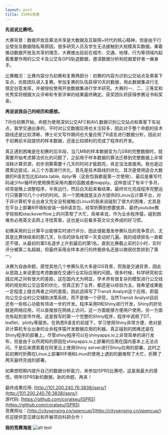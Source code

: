 ```yaml
---
layout: post
title: ISPRS竞赛
---
```

**先说说比赛吧。**

大赛背景：数据开放及算法共享是大数据及互联网+时代的核心精神，但是由于行业壁垒及数据隐私等原因，很多研究人员及学生无法接触到大规模真实数据。秉着推动数据开放及共享的理念，大赛推出目前在城市、交通、地理、行为等领域内起着重要作用的公交卡及公交车GPS轨迹数据，邀请数据分析和挖掘爱好者一展身手。

比赛概况：比赛内容分为初赛和复赛两部分：初赛的内容为识别公交站点及乘客下车点，优胜团队进入复赛。参加复赛的队伍获得10天的数据，用此数据集进行无限定创意发挥，并被授权使用开放数据集进行学术研究。大赛的一、二、三等奖和优秀奖将根据大众评审和专家评审的结果最终确定。获奖团队将获得参赛证书和奖金。

**再说说我自己的经历和感想。**

7月份初赛开始，命题为使用深圳公交AFC和AVL数据识别公交站点和乘客下车站点，我学交通出身的，平时对公交数据应用也关注较多，因此对于整个命题的技术路线还是比较清晰，博士论文写作期间也大量应用了R语言进行数据分析，因此对于初赛前半段提供的样本数据，还是比较顺利的完成了程序的开发。

真正遇到困难是在初赛的后半段，当几MB的样本数据变为几GB的完整数据时，就需要开始考虑算法优化的问题了，之前用于样本数据的算法迁移到完整数据上非常消耗计算资源，初步测算需要十几天的时间才能跑完，肯定没法直接用。我也是边摸索边尝试，从三个方面进行优化，首先是技术路线的优化、其次是使用适合大数据的R语言包比如data.table, dplyr等（这些包我都是第一次使用）、最后是重写代码减少for循环的使用换而采用内置的函数或者mapply。这样尝试了有半个多月，经常是晚上调整程序，半夜运行，然后白天起来看结果。最终优化完成程序完整运行只需要10几个小时的时间。另一个困难就是主办方提供的Linux云计算平台，对于非计算机专业出身又完全没有接触过Linux的我来说碰到了很大的困难，尤其是在平台上部署R环境和安装一些R语言包，经常折腾到想要放弃，最终youtube教学视频和stackoverflow上的问答帮了大忙，简单来说，作为业余程序猿，碰到困难务必用英文去网上寻找答案，这也是以前看多英文论文养成的好习惯。

初赛采用的云计算平台能够实时进行评分，因此很能激发参赛队伍的竞争意识，尤其是比赛快结束的那几天，队伍的排名经常一天变动好几遍。我的成绩排名一直都还不错，从最初的第5名逐步上升到最后的第1名，直到比赛截止前的2小时，实时评分被第二名超越，但最终采用全样本进行的终极排名还是以微弱优势排到了第一。

决赛为自由命题，感觉其他几个参赛队伍大多是GIS背景，而我是交通背景，因此从思路上来说更加考虑数据在交通行业实际应用的问题。很多时候，科学研究和实践应用之间有很大的差距，这在国内尤为明显，学术界有很复杂的模型进行公交线网的规划和公交运营的优化，但真正到了业界，都还是以经验为主。我希望成果能一定程度上缝合两者之间的差距，因此选择写了Transit Analyst这个应用，即面向公交企业的公交辅助决策系统，而不是做一个研究，当然Transit Analyst目前还有一些核心功能有待进一步的开发。程序采用R和Shiny进行开发，Shiny的好处就是网络应用，可以直接放在网络上访问，这一方面能够方便用户使用，另一方面也有起到宣传作用。这是我写的第一个完整的Shiny程序，程序中调用了DT、leaflet、plotly等服务。在熟悉R语言的前提下，学习使用Shiny非常方便，绝对是非计算机专业出身的业余程序猿开发数据应用的利器。真正碰到的困难还是在Shiny程序的部署上，尽管shiny程序可以在shinyapps.io上非常简单的进行发布，但是由于众所周知的原因在shinyapps.io上部署的应用在国内基本上无法访问。于是后来摸索着在阿里云上使用Shiny server进行Shiny应用的部署。这时之前初赛时折腾在Linux上部署R环境和Linux的使用上遇到的磨难帮了大忙，折腾了两天最终完成的部署。

如果想短期内提升自己的数据分析能力，来参加ISPRS比赛吧，这是我最大的感悟。明年ISPRS新的数据，新的命题，再来！

最终成果应用: [http://101.200.240.76:3838/isprs/](http://101.200.240.76:3838/isprs/)   
源代码: [https://github.com/coralseu/ISPRS](https://github.com/coralseu/ISPRS)   
竞赛网址：[http://citysensing.cn/opencup/](http://citysensing.cn/opencup/)   
欢迎提供意见建议和开展项目科研合作！
 
**我的竞赛海报** 
![alt text](https://coralseu.github.com/images/ISPRS.png "Transit Analyst")